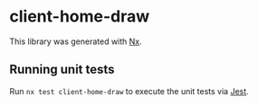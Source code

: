 # client-home-draw

This library was generated with [Nx](https://nx.dev).

## Running unit tests

Run `nx test client-home-draw` to execute the unit tests via [Jest](https://jestjs.io).
